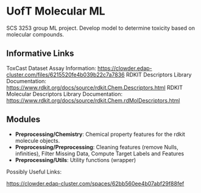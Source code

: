 # UofT Molecular ML
SCS 3253 group ML project. Develop model to determine toxicity based on molecular compounds.


## Informative Links
ToxCast Dataset Assay Information: https://clowder.edap-cluster.com/files/6215520fe4b039b22c7a7836 
RDKIT Descriptors Library Documentation: https://www.rdkit.org/docs/source/rdkit.Chem.Descriptors.html
RDKIT Molecular Descriptors Library Documentation: https://www.rdkit.org/docs/source/rdkit.Chem.rdMolDescriptors.html

## Modules
<ul>
  <li><b>Preprocessing/Chemistry</b>: Chemical property features for the rdkit molecule objects.</li>
  <li><b>Preprocessing/Preprocessing</b>: Cleaning features (remove Nulls, infinities), Filter Missing Data, Compute Target Labels and Features</li>
  <li><b>Preprocessing/Utils</b>: Utility functions (wrapper)</li>
</ul>
Possibly Useful Links:

https://clowder.edap-cluster.com/spaces/62bb560ee4b07abf29f88fef
